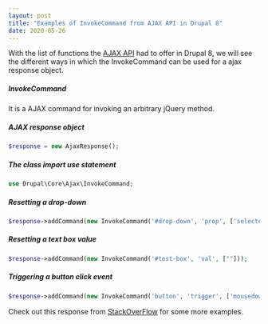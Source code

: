 ```yaml
---
layout: post
title: "Examples of InvokeCommand from AJAX API in Drupal 8"
date: 2020-05-26
---
```

With the list of functions the [AJAX API](https://api.drupal.org/api/drupal/core%21core.api.php/group/ajax/8.2.x) had to offer in Drupal 8, we will see the different ways in which the InvokeCommand can be used for a ajax response object.

##### InvokeCommand
It is a AJAX command for invoking an arbitrary jQuery method. 

##### AJAX response object
```php
$response = new AjaxResponse();
```
##### The class import use statement
```php
use Drupal\Core\Ajax\InvokeCommand;
```
##### Resetting a drop-down
```php
$response->addCommand(new InvokeCommand('#drop-down', 'prop', ['selectedIndex', '0']));
```
##### Resetting a text box value
```php
$response->addCommand(new InvokeCommand('#test-box', 'val', [""]));
```
##### Triggering a button click event
```php
$response->addCommand(new InvokeCommand('button', 'trigger', ['mousedown']));
```

Check out this response from [StackOverFlow](https://drupal.stackexchange.com/questions/211690/how-to-have-custom-ajax-commands-on-element-using-invokecommand) for some more examples.
